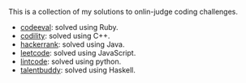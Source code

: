 This is a collection of my solutions to onlin-judge coding challenges.

* [codeeval](https://www.codeeval.com/): solved using Ruby.
* [codility](https://codility.com/): solved using C++.
* [hackerrank](https://www.hackerrank.com/): solved using Java.
* [leetcode](https://leetcode.com/): solved using JavaScript.
* [lintcode](https://www.lintcode.com/): solved using python.
* [talentbuddy](https://www.talentbuddy.co): solved using Haskell.
